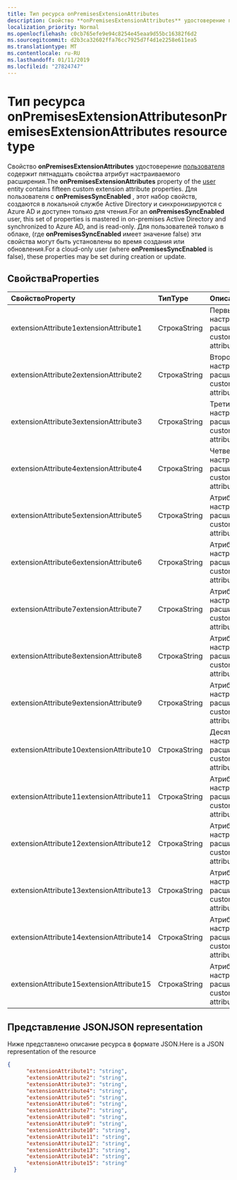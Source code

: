 ```yaml
---
title: Тип ресурса onPremisesExtensionAttributes
description: Свойство **onPremisesExtensionAttributes** удостоверение пользователя содержит пятнадцать свойства атрибут настраиваемого расширения. Для пользователя с **onPremisesSyncEnabled** , этот набор свойств, создаются в локальной службе Active Directory и синхронизируются с Azure AD и доступен только для чтения. Для пользователей только в облаке, (где **onPremisesSyncEnabled** имеет значение false) эти свойства могут быть установлены во время создания или обновления.
localization_priority: Normal
ms.openlocfilehash: c0cb765efe9e94c8254e45eaa9d55bc16382f6d2
ms.sourcegitcommit: d2b3ca32602ffa76cc7925d7f4d1e2258e611ea5
ms.translationtype: MT
ms.contentlocale: ru-RU
ms.lasthandoff: 01/11/2019
ms.locfileid: "27824747"
---
```

# <a name="onpremisesextensionattributes-resource-type"></a><span data-ttu-id="aae99-105">Тип ресурса onPremisesExtensionAttributes</span><span class="sxs-lookup"><span data-stu-id="aae99-105">onPremisesExtensionAttributes resource type</span></span>

<span data-ttu-id="aae99-106">Свойство **onPremisesExtensionAttributes** удостоверение [пользователя](user.md) содержит пятнадцать свойства атрибут настраиваемого расширения.</span><span class="sxs-lookup"><span data-stu-id="aae99-106">The **onPremisesExtensionAttributes** property of the [user](user.md) entity contains fifteen custom extension attribute properties.</span></span> <span data-ttu-id="aae99-107">Для пользователя с **onPremisesSyncEnabled** , этот набор свойств, создаются в локальной службе Active Directory и синхронизируются с Azure AD и доступен только для чтения.</span><span class="sxs-lookup"><span data-stu-id="aae99-107">For an **onPremisesSyncEnabled** user, this set of properties is mastered in on-premises Active Directory and synchronized to Azure AD, and is read-only.</span></span> <span data-ttu-id="aae99-108">Для пользователей только в облаке, (где **onPremisesSyncEnabled** имеет значение false) эти свойства могут быть установлены во время создания или обновления.</span><span class="sxs-lookup"><span data-stu-id="aae99-108">For a cloud-only user (where **onPremisesSyncEnabled** is false), these properties may be set during creation or update.</span></span>


## <a name="properties"></a><span data-ttu-id="aae99-109">Свойства</span><span class="sxs-lookup"><span data-stu-id="aae99-109">Properties</span></span>
| <span data-ttu-id="aae99-110">Свойство</span><span class="sxs-lookup"><span data-stu-id="aae99-110">Property</span></span>     | <span data-ttu-id="aae99-111">Тип</span><span class="sxs-lookup"><span data-stu-id="aae99-111">Type</span></span>   |<span data-ttu-id="aae99-112">Описание</span><span class="sxs-lookup"><span data-stu-id="aae99-112">Description</span></span>|
|:---------------|:--------|:----------|
|<span data-ttu-id="aae99-113">extensionAttribute1</span><span class="sxs-lookup"><span data-stu-id="aae99-113">extensionAttribute1</span></span>|<span data-ttu-id="aae99-114">Строка</span><span class="sxs-lookup"><span data-stu-id="aae99-114">String</span></span>| <span data-ttu-id="aae99-115">Первый атрибут настраиваемые расширения.</span><span class="sxs-lookup"><span data-stu-id="aae99-115">First customizable extension attribute.</span></span> |
|<span data-ttu-id="aae99-116">extensionAttribute2</span><span class="sxs-lookup"><span data-stu-id="aae99-116">extensionAttribute2</span></span>|<span data-ttu-id="aae99-117">Строка</span><span class="sxs-lookup"><span data-stu-id="aae99-117">String</span></span>| <span data-ttu-id="aae99-118">Второй атрибут настраиваемые расширения.</span><span class="sxs-lookup"><span data-stu-id="aae99-118">Second customizable extension attribute.</span></span> |
|<span data-ttu-id="aae99-119">extensionAttribute3</span><span class="sxs-lookup"><span data-stu-id="aae99-119">extensionAttribute3</span></span>|<span data-ttu-id="aae99-120">Строка</span><span class="sxs-lookup"><span data-stu-id="aae99-120">String</span></span>| <span data-ttu-id="aae99-121">Третий атрибут настраиваемые расширения.</span><span class="sxs-lookup"><span data-stu-id="aae99-121">Third customizable extension attribute.</span></span> |
|<span data-ttu-id="aae99-122">extensionAttribute4</span><span class="sxs-lookup"><span data-stu-id="aae99-122">extensionAttribute4</span></span>|<span data-ttu-id="aae99-123">Строка</span><span class="sxs-lookup"><span data-stu-id="aae99-123">String</span></span>| <span data-ttu-id="aae99-124">Четвертая атрибут настраиваемые расширения.</span><span class="sxs-lookup"><span data-stu-id="aae99-124">Fourth customizable extension attribute.</span></span> |
|<span data-ttu-id="aae99-125">extensionAttribute5</span><span class="sxs-lookup"><span data-stu-id="aae99-125">extensionAttribute5</span></span>|<span data-ttu-id="aae99-126">Строка</span><span class="sxs-lookup"><span data-stu-id="aae99-126">String</span></span>| <span data-ttu-id="aae99-127">Атрибут пятый настраиваемые расширения.</span><span class="sxs-lookup"><span data-stu-id="aae99-127">Fifth customizable extension attribute.</span></span> |
|<span data-ttu-id="aae99-128">extensionAttribute6</span><span class="sxs-lookup"><span data-stu-id="aae99-128">extensionAttribute6</span></span>|<span data-ttu-id="aae99-129">Строка</span><span class="sxs-lookup"><span data-stu-id="aae99-129">String</span></span>| <span data-ttu-id="aae99-130">Атрибут шестой настраиваемые расширения.</span><span class="sxs-lookup"><span data-stu-id="aae99-130">Sixth customizable extension attribute.</span></span> |
|<span data-ttu-id="aae99-131">extensionAttribute7</span><span class="sxs-lookup"><span data-stu-id="aae99-131">extensionAttribute7</span></span>|<span data-ttu-id="aae99-132">Строка</span><span class="sxs-lookup"><span data-stu-id="aae99-132">String</span></span>| <span data-ttu-id="aae99-133">Атрибут седьмой настраиваемые расширения.</span><span class="sxs-lookup"><span data-stu-id="aae99-133">Seventh customizable extension attribute.</span></span> |
|<span data-ttu-id="aae99-134">extensionAttribute8</span><span class="sxs-lookup"><span data-stu-id="aae99-134">extensionAttribute8</span></span>|<span data-ttu-id="aae99-135">Строка</span><span class="sxs-lookup"><span data-stu-id="aae99-135">String</span></span>| <span data-ttu-id="aae99-136">Атрибут восьмому настраиваемые расширения.</span><span class="sxs-lookup"><span data-stu-id="aae99-136">Eighth customizable extension attribute.</span></span> |
|<span data-ttu-id="aae99-137">extensionAttribute9</span><span class="sxs-lookup"><span data-stu-id="aae99-137">extensionAttribute9</span></span>|<span data-ttu-id="aae99-138">Строка</span><span class="sxs-lookup"><span data-stu-id="aae99-138">String</span></span>| <span data-ttu-id="aae99-139">Атрибут девятого настраиваемые расширения.</span><span class="sxs-lookup"><span data-stu-id="aae99-139">Ninth customizable extension attribute.</span></span> |
|<span data-ttu-id="aae99-140">extensionAttribute10</span><span class="sxs-lookup"><span data-stu-id="aae99-140">extensionAttribute10</span></span>|<span data-ttu-id="aae99-141">Строка</span><span class="sxs-lookup"><span data-stu-id="aae99-141">String</span></span>| <span data-ttu-id="aae99-142">Десятое атрибут настраиваемые расширения.</span><span class="sxs-lookup"><span data-stu-id="aae99-142">Tenth customizable extension attribute.</span></span> |
|<span data-ttu-id="aae99-143">extensionAttribute11</span><span class="sxs-lookup"><span data-stu-id="aae99-143">extensionAttribute11</span></span>|<span data-ttu-id="aae99-144">Строка</span><span class="sxs-lookup"><span data-stu-id="aae99-144">String</span></span>| <span data-ttu-id="aae99-145">Атрибут eleventh настраиваемые расширения.</span><span class="sxs-lookup"><span data-stu-id="aae99-145">Eleventh customizable extension attribute.</span></span> |
|<span data-ttu-id="aae99-146">extensionAttribute12</span><span class="sxs-lookup"><span data-stu-id="aae99-146">extensionAttribute12</span></span>|<span data-ttu-id="aae99-147">Строка</span><span class="sxs-lookup"><span data-stu-id="aae99-147">String</span></span>| <span data-ttu-id="aae99-148">Атрибут twelfth настраиваемые расширения.</span><span class="sxs-lookup"><span data-stu-id="aae99-148">Twelfth customizable extension attribute.</span></span> |
|<span data-ttu-id="aae99-149">extensionAttribute13</span><span class="sxs-lookup"><span data-stu-id="aae99-149">extensionAttribute13</span></span>|<span data-ttu-id="aae99-150">Строка</span><span class="sxs-lookup"><span data-stu-id="aae99-150">String</span></span>| <span data-ttu-id="aae99-151">Атрибут thirteenth настраиваемые расширения.</span><span class="sxs-lookup"><span data-stu-id="aae99-151">Thirteenth customizable extension attribute.</span></span> |
|<span data-ttu-id="aae99-152">extensionAttribute14</span><span class="sxs-lookup"><span data-stu-id="aae99-152">extensionAttribute14</span></span>|<span data-ttu-id="aae99-153">Строка</span><span class="sxs-lookup"><span data-stu-id="aae99-153">String</span></span>| <span data-ttu-id="aae99-154">Атрибут fourteenth настраиваемые расширения.</span><span class="sxs-lookup"><span data-stu-id="aae99-154">Fourteenth customizable extension attribute.</span></span> |
|<span data-ttu-id="aae99-155">extensionAttribute15</span><span class="sxs-lookup"><span data-stu-id="aae99-155">extensionAttribute15</span></span>|<span data-ttu-id="aae99-156">Строка</span><span class="sxs-lookup"><span data-stu-id="aae99-156">String</span></span>| <span data-ttu-id="aae99-157">Атрибут пятнадцатого настраиваемые расширения.</span><span class="sxs-lookup"><span data-stu-id="aae99-157">Fifteenth customizable extension attribute.</span></span> |

## <a name="json-representation"></a><span data-ttu-id="aae99-158">Представление JSON</span><span class="sxs-lookup"><span data-stu-id="aae99-158">JSON representation</span></span>

<span data-ttu-id="aae99-159">Ниже представлено описание ресурса в формате JSON.</span><span class="sxs-lookup"><span data-stu-id="aae99-159">Here is a JSON representation of the resource</span></span>

<!-- {
  "blockType": "resource",
  "optionalProperties": [

  ],
  "@odata.type": "microsoft.graph.onPremisesExtensionAttributes"
}-->


```json
{
      "extensionAttribute1": "string",
      "extensionAttribute2": "string",
      "extensionAttribute3": "string",
      "extensionAttribute4": "string",
      "extensionAttribute5": "string",
      "extensionAttribute6": "string",
      "extensionAttribute7": "string",
      "extensionAttribute8": "string",
      "extensionAttribute9": "string",
      "extensionAttribute10": "string",
      "extensionAttribute11": "string",
      "extensionAttribute12": "string",
      "extensionAttribute13": "string",
      "extensionAttribute14": "string",
      "extensionAttribute15": "string"
  }

```


<!-- uuid: 8fcb5dbc-d5aa-4681-8e31-b001d5168d79
2015-10-25 14:57:30 UTC -->
<!-- {
  "type": "#page.annotation",
  "description": "onPremisesExtensionAttributes resource",
  "keywords": "",
  "section": "documentation",
  "tocPath": ""
}-->
